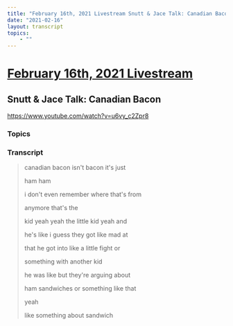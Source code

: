 ```yaml
---
title: "February 16th, 2021 Livestream Snutt & Jace Talk: Canadian Bacon"
date: "2021-02-16"
layout: transcript
topics:
    - ""
---
```

# [February 16th, 2021 Livestream](../2021-02-16.md)
## Snutt & Jace Talk: Canadian Bacon
https://www.youtube.com/watch?v=u6vy_c2Zpr8

### Topics


### Transcript

> canadian bacon isn't bacon it's just
>
>  ham ham
>
> i don't even remember where that's from
>
> anymore that's the
>
> kid yeah yeah the little kid yeah and
>
> he's like i guess they got like mad at
>
> that he got into like a little fight or
>
> something with another kid
>
> he was like but they're arguing about
>
> ham sandwiches or something like that
>
> yeah
>
> like something about sandwich
